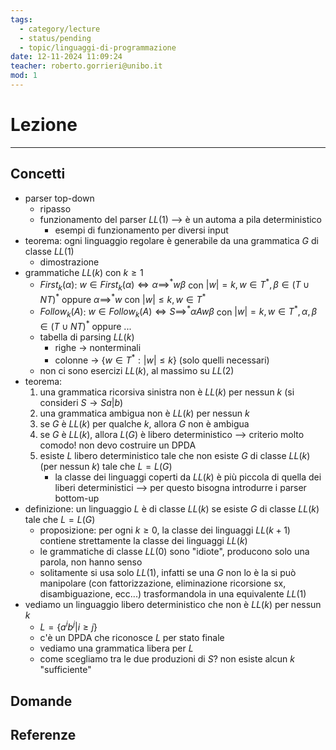 ```yaml
---
tags:
  - category/lecture
  - status/pending
  - topic/linguaggi-di-programmazione
date: 12-11-2024 11:09:24
teacher: roberto.gorrieri@unibo.it
mod: 1
---
```

# Lezione
---
## Concetti
- parser top-down
	- ripasso
	- funzionamento del parser $LL(1)$ --> è un automa a pila deterministico
		- esempi di funzionamento per diversi input
- teorema: ogni linguaggio regolare è generabile da una grammatica $G$ di classe $LL(1)$
	- dimostrazione
- grammatiche $LL(k)$ con $k \geq 1$
	- $First_{k}(\alpha)$: $w \in First_{k}(\alpha) \iff \alpha \implies^{*}w\beta$ con $|w| = k, w \in T^{*}, \beta \in (T \cup NT)^{*}$ oppure $\alpha \implies^{*}w$ con $|w| \leq k, w \in T^{*}$
	- $Follow_{k}(A)$: $w \in Follow_{k}(A) \iff S \implies^{*} \alpha A w \beta$ con $|w| = k, w \in T^{*}, \alpha, \beta \in (T \cup NT)^{*}$ oppure ...
	- tabella di parsing $LL(k)$
		- righe -> nonterminali
		- colonne -> $\{w \in T^{*} : |w| \leq k\}$ (solo quelli necessari)
	- non ci sono esercizi $LL(k)$, al massimo su $LL(2)$
- teorema:
	1. una grammatica ricorsiva sinistra non è $LL(k)$ per nessun $k$ (si consideri $S \to Sa|b$)
	2. una grammatica ambigua non è $LL(k)$ per nessun $k$
	3. se $G$ è $LL(k)$ per qualche $k$, allora $G$ non è ambigua
	4. se $G$ è $LL(k)$, allora $L(G)$ è libero deterministico --> criterio molto comodo! non devo costruire un DPDA
	5. esiste $L$ libero deterministico tale che non esiste $G$ di classe $LL(k)$ (per nessun $k$) tale che $L = L(G)$
		- la classe dei linguaggi coperti da $LL(k)$ è più piccola di quella dei liberi deterministici --> per questo bisogna introdurre i parser bottom-up
- definizione: un linguaggio $L$ è di classe $LL(k)$ se esiste $G$ di classe $LL(k)$ tale che $L = L(G)$
	- proposizione: per ogni $k \geq 0$, la classe dei linguaggi $LL(k+1)$ contiene strettamente la classe dei linguaggi $LL(k)$
	- le grammatiche di classe $LL(0)$ sono "idiote", producono solo una parola, non hanno senso
	- solitamente si usa solo $LL(1)$, infatti se una $G$ non lo è la si può manipolare (con fattorizzazione, eliminazione ricorsione sx, disambiguazione, ecc...) trasformandola in una equivalente $LL(1)$
- vediamo un linguaggio libero deterministico che non è $LL(k)$ per nessun $k$
	- $L = \{a^{i}b^{j} | i \geq j\}$
	- c'è un DPDA che riconosce $L$ per stato finale
	- vediamo una grammatica libera per $L$
	- come scegliamo tra le due produzioni di $S$? non esiste alcun $k$ "sufficiente"

## Domande

## Referenze
